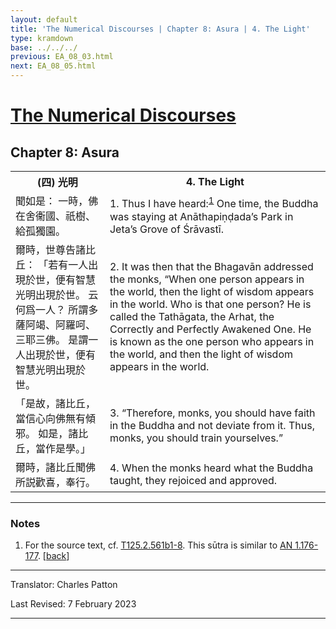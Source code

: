 ```yaml
---
layout: default
title: 'The Numerical Discourses | Chapter 8: Asura | 4. The Light'
type: kramdown
base: ../../../
previous: EA_08_03.html
next: EA_08_05.html
---
```


<h1><a href='../index.html'>The Numerical Discourses</a></h1>
<h2>Chapter 8: Asura</h2>

<table class="trans">
  <th class='ch'>(四) 光明</th>
  <th class='en'>4. The Light</th>
  <tr>
    <td class='ch' title='T125.2.561b1'>聞如是： 一時，佛在舍衞國、祇樹、給孤獨園。</td>
    <td id='p1'>1. Thus I have heard:<sup id="ref1"><a href="#n1">1</a></sup> One time, the Buddha was staying at Anāthapiṇḍada’s Park in Jeta’s Grove of Śrāvastī.</td>
  </tr>
  <tr>
    <td class='ch' title='T125.2.561b2'>爾時，世尊告諸比丘： 「若有一人出現於世，便有智慧光明出現於世。 云何爲一人？ 所謂多薩阿竭、阿羅呵、三耶三佛。 是謂一人出現於世，便有智慧光明出現於世。</td>
    <td id='p2'>2. It was then that the Bhagavān addressed the monks, “When one person appears in the world, then the light of wisdom appears in the world. Who is that one person? He is called the Tathāgata, the Arhat, the Correctly and Perfectly Awakened One. He is known as the one person who appears in the world, and then the light of wisdom appears in the world.</td>
  </tr>
  <tr>
    <td class='ch' title='T125.2.561b5'>「是故，諸比丘，當信心向佛無有傾邪。 如是，諸比丘，當作是學。」</td>
    <td id='p3'>3. “Therefore, monks, you should have faith in the Buddha and not deviate from it. Thus, monks, you should train yourselves.”</td>
  </tr>
  <tr>
    <td class='ch' title='T125.2.561b7'>爾時，諸比丘聞佛所説歡喜，奉行。</td>
    <td id='p4'>4. When the monks heard what the Buddha taught, they rejoiced and approved.</td>
  </tr>
</table>

<hr/>

<h3 id="notes">Notes</h3>

<ol class="notes-list">
<li id="n1"><p>For the source text, cf. <a href="https://cbetaonline.dila.edu.tw/zh/T02n0125_p0561b01" target="_blank">T125.2.561b1-8</a>. This sūtra is similar to <a href="https://suttacentral.net/an1.176" target="_blank">AN 1.176-177</a>. [<a href="#ref1">back</a>]</p></li>
</ol>
<hr/>

<p class="translator">Translator: Charles Patton</p>
<p class='revised'>Last Revised: 7 February 2023</p>

<hr/>